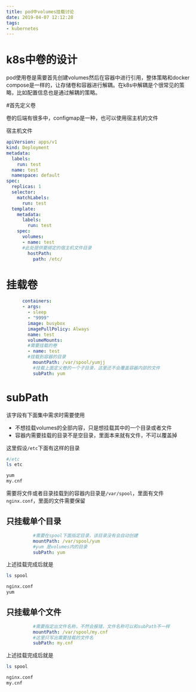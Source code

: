 ```yaml
---
title: pod中volumes挂载讨论
date: 2019-04-07 12:12:28
tags:
- kubernetes
---
```


# k8s中卷的设计

pod使用卷是需要首先创建volumes然后在容器中进行引用，整体策略和docker compose是一样的，让存储卷和容器进行解耦。在k8s中解耦是个很常见的策略，比如配置信息也是通过解耦的策略。

<!--more-->

#首先定义卷

卷的后端有很多中，configmap是一种，也可以使用宿主机的文件

宿主机文件

```yaml
apiVersion: apps/v1
kind: Deployment
metadata:
  labels:
    run: test
  name: test
  namespace: default
spec:
  replicas: 1
  selector:
    matchLabels:
      run: test
  template:
    metadata:
      labels:
        run: test
    spec:
      volumes:
      - name: test
      #此处提供要绑定的宿主机文件目录
        hostPath:
          path: /etc/

```

# 挂载卷

```yaml
      containers:
      - args:
        - sleep
        - "9999"
        image: busybox
        imagePullPolicy: Always
        name: test
        volumeMounts:
        #需要挂载的卷
        - name: test
        #挂载到容器的目录
          mountPath: /var/spool/yumjj
          #挂载上面定义卷的一个子目录，这里还不会覆盖容器内部的文件
          subPath: yum
```

# subPath

该字段有下面集中需求时需要使用

- 不想挂载volumes的全部内容，只是想挂载其中的一个目录或者文件
- 容器内需要挂载的目录不是空目录，里面本来就有文件，不可以覆盖掉

这里假设`/etc`下面有这样的目录

```bash
#/etc
ls etc

yum
my.cnf
```

需要将文件或者目录挂载到的容器内目录是`/var/spool`，里面有文件`nginx.conf`，里面的文件需要保留

## 只挂载单个目录

```yaml
          #需要在spool下面指定目录，该目录没有会自动创建
          mountPath: /var/spool/yum
          #yum 是volumes内的目录
          subPath: yum
```

上述挂载完成后就是

```bash
ls spool

nginx.conf
yum
```

## 只挂载单个文件

```yaml
          #需要指定出文件名称，不然会报错，文件名称可以和subPath不一样
          mountPath: /var/spool/my.cnf
          #这里只写出需要挂载的文件名
          subPath: my.cnf
```

上述挂载完成后就是

```bash
ls spool

nginx.conf
my.cnf
```



